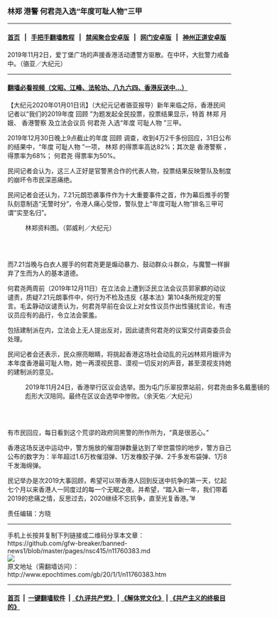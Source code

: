 ### 林郑 港警 何君尧入选“年度可耻人物”三甲
------------------------

#### [首页](https://github.com/gfw-breaker/banned-news1/blob/master/README.md) &nbsp;&nbsp;|&nbsp;&nbsp; [手把手翻墙教程](https://github.com/gfw-breaker/guides/wiki) &nbsp;&nbsp;|&nbsp;&nbsp; [禁闻聚合安卓版](https://github.com/gfw-breaker/bn-android) &nbsp;&nbsp;|&nbsp;&nbsp; [网门安卓版](https://github.com/oGate2/oGate) &nbsp;&nbsp;|&nbsp;&nbsp; [神州正道安卓版](https://github.com/SzzdOgate/update) 



<div><img alt="" class="aligncenter wp-post-image" src="http://i.epochtimes.com/assets/uploads/2019/11/1911020617162188-600x400.jpg"/>
<div class="red16 caption">
 2019年11月2日，爱丁堡广场的声援香港活动遭警方驱散。在中环，大批警力戒备中。（骆亚／大纪元）
</div>
</div><hr/>

#### [翻墙必看视频（文昭、江峰、法轮功、八九六四、香港反送中...）](http://167.172.214.107/home.html)

<div><p>
 【大纪元2020年01月01日讯】（大纪元记者骆亚报导）新年来临之际，香港民间记者以“我们的2019年度
 <ok href="http://www.epochtimes.com/gb/tag/%E5%9B%9E%E9%A1%BE.html">
  回顾
 </ok>
 ”为题发起全民投票，投票结果显示，特首
 <ok href="http://www.epochtimes.com/gb/tag/%E6%9E%97%E9%83%91.html">
  林郑
 </ok>
 月娥、
 <ok href="http://www.epochtimes.com/gb/tag/%E9%A6%99%E6%B8%AF%E8%AD%A6%E5%AF%9F.html">
  香港警察
 </ok>
 及立法会议员
 <ok href="http://www.epochtimes.com/gb/tag/%E4%BD%95%E5%90%9B%E5%B0%A7.html">
  何君尧
 </ok>
 入选“年度
 <ok href="http://www.epochtimes.com/gb/tag/%E5%8F%AF%E8%80%BB%E4%BA%BA%E7%89%A9.html">
  可耻人物
 </ok>
 ”三甲。
</p>
<p>
 2019年12月30日晚上9点截止的年度
 <ok href="http://www.epochtimes.com/gb/tag/%E5%9B%9E%E9%A1%BE.html">
  回顾
 </ok>
 调查，收到4万2千多份回应，31日公布的结果中，“年度
 <ok href="http://www.epochtimes.com/gb/tag/%E5%8F%AF%E8%80%BB%E4%BA%BA%E7%89%A9.html">
  可耻人物
 </ok>
 ”一项，
 <ok href="http://www.epochtimes.com/gb/tag/%E6%9E%97%E9%83%91.html">
  林郑
 </ok>
 的得票率高达82%；其次是
 <ok href="http://www.epochtimes.com/gb/tag/%E9%A6%99%E6%B8%AF%E8%AD%A6%E5%AF%9F.html">
  香港警察
 </ok>
 ，得票率为68%；
 <ok href="http://www.epochtimes.com/gb/tag/%E4%BD%95%E5%90%9B%E5%B0%A7.html">
  何君尧
 </ok>
 得票率为50%。
</p>
<p>
 民间记者会认为，这三人正好是官警黑合作的代表人物，投票结果反映警队及制度的崩坏令市民深恶痛绝。
</p>
<p>
 民间记者会还认为，7.21元朗恐袭事件作为十大重要事件之首，作为幕后推手的警队刻意制造“无警时分”，令港人痛心受惊，警队登上“年度可耻人物”排名三甲可谓“实至名归”。
</p>
<figure class="wp-caption aligncenter" id="attachment_11603376" style="width: 554px">
 <ok href="http://i.epochtimes.com/assets/uploads/2019/10/1910151042332188.jpg">
  <img alt="" class="wp-image-11603376" src="http://i.epochtimes.com/assets/uploads/2019/10/1910151042332188.jpg"/>
 </ok>
 <br/><figcaption class="wp-caption-text">
  林郑资料图。（郭威利／大纪元）
 </figcaption><br/>
</figure><br/>
<p>
 而7.21当晚与白衣人握手的何君尧更是煽动暴力、鼓动群众斗群众，与魔警一样摒弃了生而为人的基本道德。
</p>
<p>
 何君尧两周前（2019年12月11日）在立法会上遭到泛民立法会议员郭家麒的动议谴责，质疑7.21元朗事件中，何行为不检及违反《基本法》第104条所规定的誓言。毛孟静动议谴责认为，何君尧早前在会议上对女性议员作出性骚扰言论，有违议员应有的品行，令立法会蒙羞。
</p>
<p>
 包括建制派在内，立法会上无人提出反对，因此谴责何君尧的议案交付调查委员会处理。
</p>
<p>
 民间记者会还表示，民众擦亮眼睛，将挑起香港这场社会动乱的元凶林郑月娥评为本年度香港最可耻人物，她一再漠视民意、漠视一切反对的声音，甚至漠视支持她的建制派的意见。
</p>
<figure class="wp-caption aligncenter" id="attachment_11677038" style="width: 553px">
 <ok href="http://i.epochtimes.com/assets/uploads/2019/11/1911240323332188.jpg">
  <img alt="" class="wp-image-11677038" src="http://i.epochtimes.com/assets/uploads/2019/11/1911240323332188.jpg"/>
 </ok>
 <br/><figcaption class="wp-caption-text">
  2019年11月24日，香港举行区议会选举。图为屯门乐翠投票站前，何君尧由多名戴墨镜的彪形大汉陪同。最终在区议会选举中惨败。（余天佑／大纪元）
 </figcaption><br/>
</figure><br/>
<p>
 有市民回应，每日看到这个荒谬的政府同黑警的所作所为，“真是很恶心。”
</p>
<p>
 香港这场反送中运动中，警方施放的催泪弹数量达到了举世震惊的地步，警方自己公布的数字为：半年超过1.6万枚催泪弹、1万发橡胶子弹、2千多发布袋弹、1万8千发海绵弹。
</p>
<p>
 民记举办是次2019大事回顾，希望可以带香港人回到反送中抗争的第一天，忆起七个月以来香港人一同度过的每一个无眠之夜。并希望，“踏入新一年，我们带着2019的悲痛之情，反思过去，2020继续不忘抗争，直至光复香港。”#
</p>
<p>
 责任编辑：方晓
</p>
</div>
<hr/>
手机上长按并复制下列链接或二维码分享本文章：<br/>
https://github.com/gfw-breaker/banned-news1/blob/master/pages/nsc415/n11760383.md <br/>
<a href='https://github.com/gfw-breaker/banned-news1/blob/master/pages/nsc415/n11760383.md'><img src='https://github.com/gfw-breaker/banned-news1/blob/master/pages/nsc415/n11760383.md.png'/></a> <br/>
原文地址（需翻墙访问）：http://www.epochtimes.com/gb/20/1/1/n11760383.htm


------------------------
#### [首页](https://github.com/gfw-breaker/banned-news1/blob/master/README.md) &nbsp;|&nbsp; [一键翻墙软件](https://github.com/gfw-breaker/nogfw/blob/master/README.md) &nbsp;| [《九评共产党》](https://github.com/gfw-breaker/9ping.md/blob/master/README.md#九评之一评共产党是什么) | [《解体党文化》](https://github.com/gfw-breaker/jtdwh.md/blob/master/README.md) | [《共产主义的终极目的》](https://github.com/gfw-breaker/gczydzjmd.md/blob/master/README.md)


<img src='http://gfw-breaker.win/banned-news/pages/nsc415/n11760383.md' width='0px' height='0px'/>